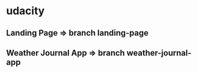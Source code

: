 # udacity

## Landing Page => branch landing-page 

## Weather Journal App => branch weather-journal-app
